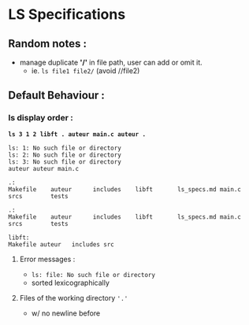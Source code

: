 
LS Specifications 
=================


Random notes : 
--------------
- manage duplicate **'/'** in file path, user can add or omit it.
	- ie.  `ls file1 file2/`  (avoid //file2) 
	



Default Behaviour : 
-------------------
### ls display order :
**`ls 3 1 2 libft . auteur main.c auteur .`**
```
ls: 1: No such file or directory
ls: 2: No such file or directory
ls: 3: No such file or directory
auteur auteur main.c

.:
Makefile    auteur      includes    libft       ls_specs.md main.c      srcs        tests

.:
Makefile    auteur      includes    libft       ls_specs.md main.c      srcs        tests

libft:
Makefile auteur   includes src
```

1. Error messages :
	- `ls: file: No such file or directory` 
	- sorted lexicographically

2. Files of the working directory `'.'`
	- w/ no newline before
